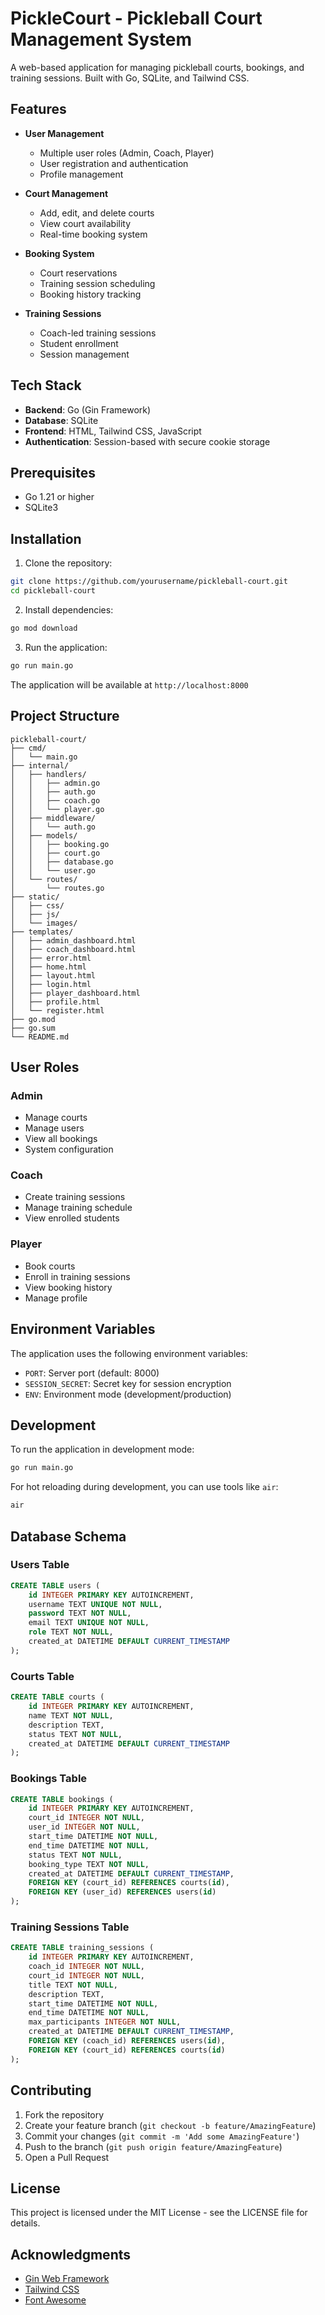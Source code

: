 # PickleCourt - Pickleball Court Management System

A web-based application for managing pickleball courts, bookings, and training sessions. Built with Go, SQLite, and Tailwind CSS.

## Features

- **User Management**
  - Multiple user roles (Admin, Coach, Player)
  - User registration and authentication
  - Profile management

- **Court Management**
  - Add, edit, and delete courts
  - View court availability
  - Real-time booking system

- **Booking System**
  - Court reservations
  - Training session scheduling
  - Booking history tracking

- **Training Sessions**
  - Coach-led training sessions
  - Student enrollment
  - Session management

## Tech Stack

- **Backend**: Go (Gin Framework)
- **Database**: SQLite
- **Frontend**: HTML, Tailwind CSS, JavaScript
- **Authentication**: Session-based with secure cookie storage

## Prerequisites

- Go 1.21 or higher
- SQLite3

## Installation

1. Clone the repository:
```bash
git clone https://github.com/yourusername/pickleball-court.git
cd pickleball-court
```

2. Install dependencies:
```bash
go mod download
```

3. Run the application:
```bash
go run main.go
```

The application will be available at `http://localhost:8000`

## Project Structure

```
pickleball-court/
├── cmd/
│   └── main.go
├── internal/
│   ├── handlers/
│   │   ├── admin.go
│   │   ├── auth.go
│   │   ├── coach.go
│   │   └── player.go
│   ├── middleware/
│   │   └── auth.go
│   ├── models/
│   │   ├── booking.go
│   │   ├── court.go
│   │   ├── database.go
│   │   └── user.go
│   └── routes/
│       └── routes.go
├── static/
│   ├── css/
│   ├── js/
│   └── images/
├── templates/
│   ├── admin_dashboard.html
│   ├── coach_dashboard.html
│   ├── error.html
│   ├── home.html
│   ├── layout.html
│   ├── login.html
│   ├── player_dashboard.html
│   ├── profile.html
│   └── register.html
├── go.mod
├── go.sum
└── README.md
```

## User Roles

### Admin
- Manage courts
- Manage users
- View all bookings
- System configuration

### Coach
- Create training sessions
- Manage training schedule
- View enrolled students

### Player
- Book courts
- Enroll in training sessions
- View booking history
- Manage profile

## Environment Variables

The application uses the following environment variables:

- `PORT`: Server port (default: 8000)
- `SESSION_SECRET`: Secret key for session encryption
- `ENV`: Environment mode (development/production)

## Development

To run the application in development mode:

```bash
go run main.go
```

For hot reloading during development, you can use tools like `air`:

```bash
air
```

## Database Schema

### Users Table
```sql
CREATE TABLE users (
    id INTEGER PRIMARY KEY AUTOINCREMENT,
    username TEXT UNIQUE NOT NULL,
    password TEXT NOT NULL,
    email TEXT UNIQUE NOT NULL,
    role TEXT NOT NULL,
    created_at DATETIME DEFAULT CURRENT_TIMESTAMP
);
```

### Courts Table
```sql
CREATE TABLE courts (
    id INTEGER PRIMARY KEY AUTOINCREMENT,
    name TEXT NOT NULL,
    description TEXT,
    status TEXT NOT NULL,
    created_at DATETIME DEFAULT CURRENT_TIMESTAMP
);
```

### Bookings Table
```sql
CREATE TABLE bookings (
    id INTEGER PRIMARY KEY AUTOINCREMENT,
    court_id INTEGER NOT NULL,
    user_id INTEGER NOT NULL,
    start_time DATETIME NOT NULL,
    end_time DATETIME NOT NULL,
    status TEXT NOT NULL,
    booking_type TEXT NOT NULL,
    created_at DATETIME DEFAULT CURRENT_TIMESTAMP,
    FOREIGN KEY (court_id) REFERENCES courts(id),
    FOREIGN KEY (user_id) REFERENCES users(id)
);
```

### Training Sessions Table
```sql
CREATE TABLE training_sessions (
    id INTEGER PRIMARY KEY AUTOINCREMENT,
    coach_id INTEGER NOT NULL,
    court_id INTEGER NOT NULL,
    title TEXT NOT NULL,
    description TEXT,
    start_time DATETIME NOT NULL,
    end_time DATETIME NOT NULL,
    max_participants INTEGER NOT NULL,
    created_at DATETIME DEFAULT CURRENT_TIMESTAMP,
    FOREIGN KEY (coach_id) REFERENCES users(id),
    FOREIGN KEY (court_id) REFERENCES courts(id)
);
```

## Contributing

1. Fork the repository
2. Create your feature branch (`git checkout -b feature/AmazingFeature`)
3. Commit your changes (`git commit -m 'Add some AmazingFeature'`)
4. Push to the branch (`git push origin feature/AmazingFeature`)
5. Open a Pull Request

## License

This project is licensed under the MIT License - see the LICENSE file for details.

## Acknowledgments

- [Gin Web Framework](https://github.com/gin-gonic/gin)
- [Tailwind CSS](https://tailwindcss.com)
- [Font Awesome](https://fontawesome.com)
